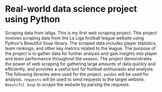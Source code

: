 # Real-world data science project using Python
Scraping data from laliga. This is my first web scraping project. This project involves scraping data from the La Liga football league website using Python's Beautiful Soup library. The scraped data includes player statistics, team rankings, and other key metrics related to the league. The purpose of the project is to gather data for further analysis and gain insights into player and team performance throughout the season. The project demonstrates the power of web scraping for gathering large amounts of data quickly and efficiently, and provides a useful tool for football enthusiasts and analysts.
The following libraries were used for the project. `pandas` will be used for analysis. `requests` will be used to send requests to the target website. `Beautiful Soup` to scrape the website by parsing the requests.
